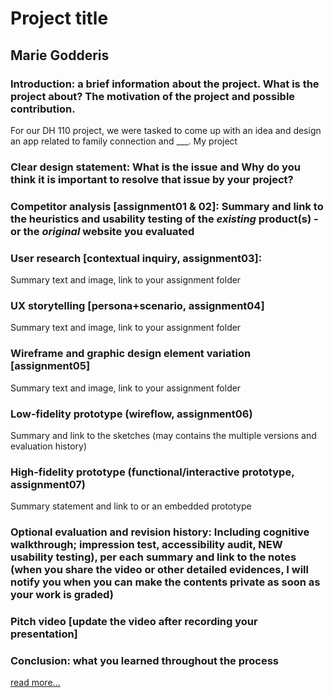 # Project title 
## Marie Godderis

### Introduction: a brief information about the project.  What is the project about? The motivation of the project and possible contribution.
For our DH 110 project, we were tasked to come up with an idea and design an app related to family connection and ___. My project 

### Clear design statement:  What is the issue and Why do you think it is important to resolve that issue by your project? 

### Competitor analysis [assignment01 & 02]: Summary and link to the heuristics and usability testing of the *existing* product(s) - or the *original* website you evaluated

### User research [contextual inquiry, assignment03]:
Summary text and image, link to your assignment folder

### UX storytelling [persona+scenario, assignment04]
Summary text and image, link to your assignment folder

### Wireframe and graphic design element variation [assignment05]
Summary text and image, link to your assignment folder

### Low-fidelity prototype (wireflow, assignment06)
Summary and link to the sketches (may contains the multiple versions and evaluation history)

### High-fidelity prototype (functional/interactive prototype, assignment07)
Summary statement and link to or an embedded prototype

### Optional evaluation and revision history: Including cognitive walkthrough; impression test, accessibility audit, NEW usability testing), per each summary and link to the notes (when you share the video or other detailed evidences, I will notify you when you can make the contents private as soon as your work is graded)

### Pitch video [update the video after recording your presentation]

### Conclusion: what you learned throughout the process

[read more…](url-of-the-assignment)



